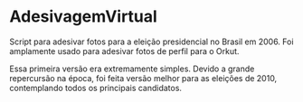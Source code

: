 # AdesivagemVirtual

Script para adesivar fotos para a eleição presidencial no Brasil em 2006. Foi amplamente usado para adesivar fotos de perfil para o Orkut.

Essa primeira versão era extremamente simples. Devido a grande repercursão na época, foi feita versão melhor para as eleições de 2010, contemplando todos os principais candidatos.
